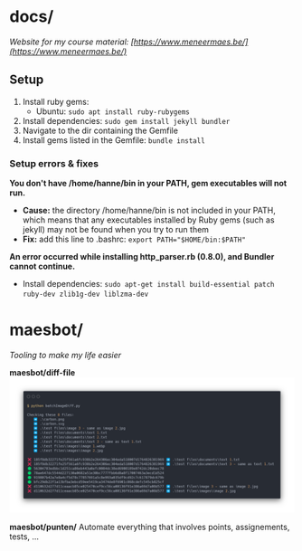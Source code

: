 # docs/
*Website for my course material: [https://www.meneermaes.be/](https://www.meneermaes.be/)*

## Setup
1. Install ruby gems:
    - Ubuntu: `sudo apt install ruby-rubygems`
2. Install dependencies: `sudo gem install jekyll bundler`
3. Navigate to the dir containing the Gemfile
4. Install gems listed in the Gemfile: `bundle install`

### Setup errors & fixes

**You don't have /home/hanne/bin in your PATH, gem executables will not run.**
- **Cause:** the directory /home/hanne/bin is not included in your PATH, which means that any executables installed by Ruby gems (such as jekyll) may not be found when you try to run them
- **Fix:** add this line to .bashrc: `export PATH="$HOME/bin:$PATH"`

**An error occurred while installing http_parser.rb (0.8.0), and Bundler cannot continue.**
- Install dependencies: `sudo apt-get install build-essential patch ruby-dev zlib1g-dev liblzma-dev`

# maesbot/
*Tooling to make my life easier*

**maesbot/diff-file**
![diff-fileTerminal output](readme/carbon.png)

**maesbot/punten/**
Automate everything that involves points, assignements, tests, ...
